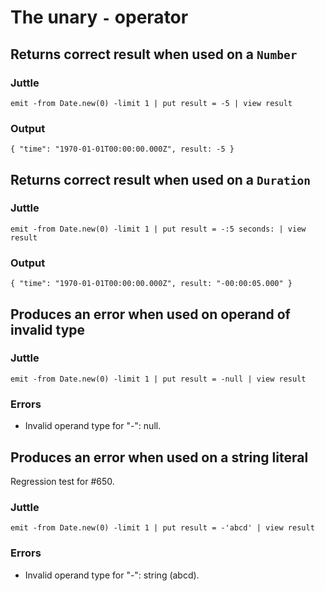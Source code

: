 # The unary `-` operator

## Returns correct result when used on a `Number`

### Juttle

    emit -from Date.new(0) -limit 1 | put result = -5 | view result

### Output

    { "time": "1970-01-01T00:00:00.000Z", result: -5 }

## Returns correct result when used on a `Duration`

### Juttle

    emit -from Date.new(0) -limit 1 | put result = -:5 seconds: | view result

### Output

    { "time": "1970-01-01T00:00:00.000Z", result: "-00:00:05.000" }

## Produces an error when used on operand of invalid type

### Juttle

    emit -from Date.new(0) -limit 1 | put result = -null | view result

### Errors

  * Invalid operand type for "-": null.

## Produces an error when used on a string literal

Regression test for #650.

### Juttle

    emit -from Date.new(0) -limit 1 | put result = -'abcd' | view result

### Errors

  * Invalid operand type for "-": string (abcd).
